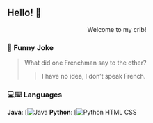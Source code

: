 ## Hello! 👋

<div align="center"> Welcome to my crib! </div>

### :rofl: Funny Joke
> What did one Frenchman say to the other?
>> I have no idea, I don’t speak French.

### 💻:keyboard: Languages

**Java**: 
  [![Java](https://img.shields.io/badge/Java-orange?style=flat&logo=java)
**Python**:
  [![Python](https://img.shields.io/badge/-Python-black?style=flat&logo=python)
HTML
CSS
